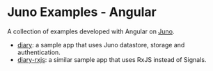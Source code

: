 # Juno Examples - Angular

A collection of examples developed with Angular on [Juno](https://juno.build).

- [diary](./diary): a sample app that uses Juno datastore, storage and authentication.
- [diary-rxjs](./diary-rxjs): a similar sample app that uses RxJS instead of Signals.

